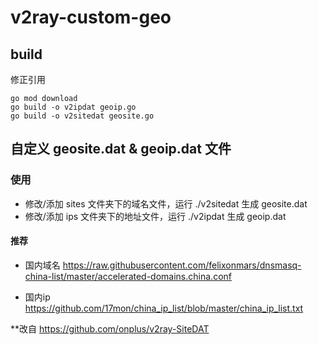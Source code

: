 # v2ray-custom-geo

## build
修正引用
``` shell
go mod download
go build -o v2ipdat geoip.go
go build -o v2sitedat geosite.go
```

## 自定义 geosite.dat & geoip.dat 文件

### 使用

  - 修改/添加 sites 文件夹下的域名文件，运行 ./v2sitedat 生成 geosite.dat
  - 修改/添加 ips 文件夹下的地址文件，运行 ./v2ipdat 生成 geoip.dat

#### 推荐
  - 国内域名
  https://raw.githubusercontent.com/felixonmars/dnsmasq-china-list/master/accelerated-domains.china.conf
  
  - 国内ip
  https://github.com/17mon/china_ip_list/blob/master/china_ip_list.txt

**改自 https://github.com/onplus/v2ray-SiteDAT
